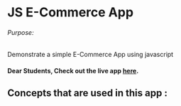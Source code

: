 # JS E-Commerce App

###### Purpose:
   Demonstrate a simple E-Commerce App using javascript

#### Dear Students, Check out the live app [here](https://kdeepika-brs.github.io/Ecommerce/).

## Concepts that are used in this app :
###### 
